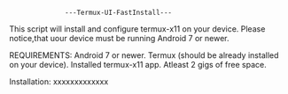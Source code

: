                   ---Termux-UI-FastInstall---
This script will install and configure termux-x11 on your device. Please notice,that uour device must be running Android 7 or newer.


REQUIREMENTS:
Android 7 or newer.
Termux (should be already installed on your device).
Installed termux-x11 app.
Atleast 2 gigs of free space.

Installation:
xxxxxxxxxxxxx
